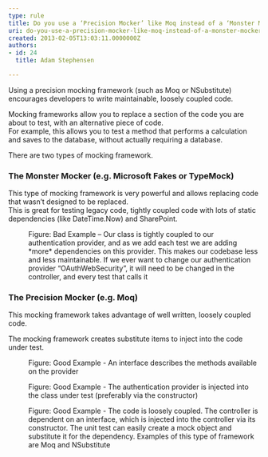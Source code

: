 ```yaml
---
type: rule
title: Do you use a ‘Precision Mocker’ like Moq instead of a ‘Monster Mocker’ like Microsoft Fakes?
uri: do-you-use-a-precision-mocker-like-moq-instead-of-a-monster-mocker-like-microsoft-fakes
created: 2013-02-05T13:03:11.0000000Z
authors:
- id: 24
  title: Adam Stephensen

---
```




<span class='intro'> <p>Using a precision mocking framework (such as Moq or NSubstitute) encourages developers to write maintainable, loosely coupled code.<br></p>

<p>Mocking frameworks allow you to replace a section of the code you are about to test, with an alternative piece of code.<br>
For example, this allows you to test a method that performs a calculation and saves to the database, without actually requiring a database.
</p> </span>

<p>There are two types of mocking framework.</p><h3 class="ssw15-rteElement-H3">The Monster Mocker (e.g. Microsoft Fakes or TypeMock)​​<br></h3><p>This type of mocking framework is very powerful and allows replacing code that wasn’t designed to be replaced.<br>
This is great for testing legacy code, tightly coupled code with lots of static dependencies (like DateTime.Now) and SharePoint.<br></p><dl class="badImage"><dt><img src="monster-mocker.jpg" alt="" /></dt><dd>Figure&#58; Bad Example – Our class is tightly coupled to our authentication provider, and as we add each test we are adding *more* dependencies on this provider. This makes our codebase less and less maintainable. If we ever want to change our authentication provider “OAuthWebSecurity”, it will need to be changed in the controller, and every test that calls it</dd></dl><h3 class="ssw15-rteElement-H3">The Precision Mocker (e.g. Moq)​<br></h3><p>This mocking framework takes advantage of well written, loosely coupled code.</p><p>The mocking framework creates substitute items to inject into the code under test.</p><dl class="goodImage"><dt><img src="precision-mocker-1.jpg" alt="" /></dt><dd>Figure&#58; Good Example - An interface describes the methods available on the provider</dd></dl><dl class="goodImage"><dt><img src="precision-mocker-2.jpg" alt="" /></dt><dd>Figure&#58; Good Example - The authentication provider is injected into the class under test (preferably via the constructor)</dd></dl><dl class="goodImage"><dt><img src="precision-mocker-3.jpg" alt="" /></dt><dd>Figure&#58; Good Example - The code is loosely coupled. The controller is dependent on an interface, which is injected into the controller via its constructor. The unit test can easily create a mock object and substitute it for the dependency. Examples of this type of framework are Moq and NSubstitute</dd></dl>


